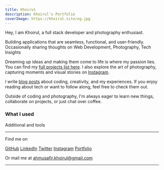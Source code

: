 ```yaml
---
title: Khoirul
description: Khoirul's Portfolio
coverImage: https://khoirul.site/og.jpg
---
```


Hey, I am Khoirul, a full stack developer and photography enthusiast.

Building applications that are seamless, functional, and user-friendly.<br>
Occasionally sharing thoughts on Web Development, Photography, Tech Insights

Dreaming up ideas and making them come to life is where my passion lies. You can find my [full projects list here](/projects). I also explore the art of photography, capturing moments and visual stories on [Instagram](https://www.instagram.com/khoe__rul).

I write [blog posts](/blog) about coding, creativity, and my experiences. If you enjoy reading about tech or want to follow along, feel free to check them out.

Outside of coding and photography, I'm always eager to learn new things, collaborate on projects, or just chat over coffee.

### What I used

<div flex flex-wrap items-center gap-3 text-3xl>
  <i i-logos-php></i>
  <i i-logos-javascript></i>
  <i i-logos-typescript-icon></i>
  <i i-logos-dart></i>
  <i i-logos-flutter></i>
  <i i-logos-laravel></i>
  <i i-logos-express></i>
  <i i-logos-nestjs></i>
  <i i-logos-react></i>
  <i i-logos-nextjs-icon></i>
  <i i-logos-astro-icon></i>
  <i i-logos-bootstrap></i>
  <i i-logos-tailwindcss-icon></i>
  <i i-logos-hono></i>
  <i i-logos-prisma></i>
</div>

Additional and tools

<div flex flex-wrap items-center gap-3 text-3xl>
  <i i-logos-nodejs-icon></i>
  <i i-logos-bun></i>
  <i i-logos-npm></i>
  <i i-logos-vitejs></i>
  <i i-logos-webpack></i>
  <i i-logos-postcss></i>
  <i i-logos-vercel-icon></i>
  <i i-logos-git-icon></i>
  <i i-logos-github-octocat></i>
  <i i-logos-gitlab></i>
  <i i-logos-docker-icon></i>
  <i i-logos-bash-icon></i>
</div>

---

Find me on

<p flex="~ gap-2 wrap" class="mt--2!">
  <a href="https://github.com/masmuss" target="_blank"><span op75 text-xl i-ri-github-line/> GitHub</a>
  <a href="https://linkedin.com/in/masmuss" target="_blank"><span op75 text-xl i-ri-linkedin-box-line/> LinkedIn</a>
  <a href="https://twitter.com/rexbocho" target="_blank"><span op75 text-xl i-ri-twitter-x-line /> Twitter</a>
  <a href="https://instagram.com/khoe__rul" target="_blank"><span op75 text-xl i-ri-instagram-line /> Instagram</a>
  <a href="/projects"><span op75 text-xl i-ri-terminal-box-line /> Portfolio</a>
</p>

Or mail me at <span font-mono>ahmusafir.khoirul@gmail.com</span>

---

